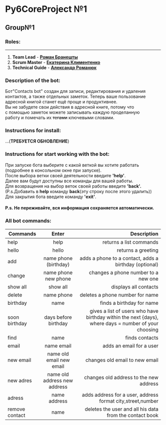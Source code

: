 # Py6CoreProject №1

## Group№1

### Roles:
___
1) **Team Lead** - **[Роман Бранешты](https://github.com/Roman-Braneshty)** 
2) **Scrum Master** - **[Екатерина Климентенко](https://github.com/klymentenkokate)**
3) **Technical Guide** - **[Александр Романюк](https://github.com/romaniuk-o)**

### Description of the bot:
Бот"Contacts bot" создан для записи, редактирования и удаления\
контактов, а также отдельных заметок. Теперь ваше пользование\
адресной книгой станет ещё проще и продуктивнее.\
Вы не забудете свои действия в адресной книге, потому что\
с помощью заметок можете записывать каждую проделанную\
работу и помечать их ~~тегами~~ ключевыми словами.

### Instructions for install:
...(**ТРЕБУЕТСЯ ОБНОВЛЕНИЕ**)

### Instructions for start working with the bot:
При запуске бота выберите с какой веткой вы хотите работать\
(подробнее в консольном окне при запуске).\
После выбора ветки своей деятельности введите **'help'**.\
Далее вам будут доступны все команды для вашей работы.\
Для возвращения на выбор веток своей работы введите **'back'.**\
(P.s.Добавить в **help** команду **back**(эту строку после этого удалить))\
Для закрытия бота введите команду **'exit'**.
#### **P.s. Не переживайте, вся информация сохраняется автоматически.**

### All bot commands:
| Commands       |            Enter             |                                                                                          Description |
|----------------|:----------------------------:|-----------------------------------------------------------------------------------------------------:|
| help           |             help             |                                                                              returns a list commands |
| hello          |            hello             |                                                                                   returns a greeting |
| add            |    name phone (birthday)     |                                                adds a phone to a contact, adds a birthday (optional) |
| change         |     name phone new phone     |                                                                  changes a phone number to a new one |
| show all       |           show all           |                                                                                displays all contacts |
| delete         |          name phone          |                                                                      deletes a phone number for name |                                                                       
| birthday       |             name             |                                                                            finds a birthday for name |                                                                                 
| soon birthday  |     days before birthday     | gives a list of users who have birthday within the next {days}, where days = number of your choosing |
| find           |             name             |                                                                                       finds contacts |                                            
| email          |          name email          |                                                                             adds an email for a user |                                                                                 
| new email      |   name old email new email   |                                                                       changes old email to new email |                                                        
| new adres      | name old address new address |                                                               changes old address to the new address |                                            
| adress         |         name address         |                                           adds address for a user, address format city,street,number |                                       
| remove contact |             name             |                                              deletes the user and all his data from the contact book |                                              
